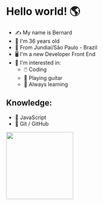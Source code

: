 # Hello world! 🌎

- ✍️ My name is Bernard
- 📅 I'm 36 years old
- 🌇 From Jundiaí/São Paulo - Brazil
- 🖥️ I'm a new Developer Front End
- 📌 I'm interested in:
   - 🖱️  Coding
   - 🧮 Playing guitar
   - 📖 Always learning

## Knowledge:

- 🏁 JavaScript
- 📁 Git / GitHub

<a href="https://github.com/bernard-silva">
    <img height="180em"
        src="https://github-readme-stats.vercel.app/api/top-langs/?username=bernard-silva&layout=compact&langs_count=7&theme=dracula" />
    </div>
